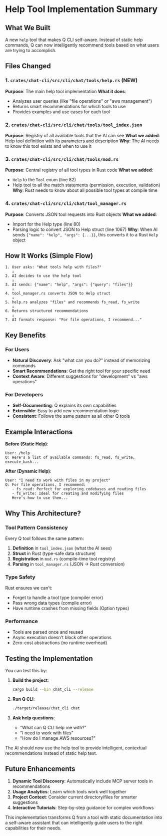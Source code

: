 # Help Tool Implementation Summary

## What We Built

A new `help` tool that makes Q CLI self-aware. Instead of static help commands, Q can now intelligently recommend tools based on what users are trying to accomplish.

## Files Changed

### 1. `crates/chat-cli/src/cli/chat/tools/help.rs` (NEW)
**Purpose**: The main help tool implementation
**What it does**: 
- Analyzes user queries (like "file operations" or "aws management")
- Returns smart recommendations for which tools to use
- Provides examples and use cases for each tool

### 2. `crates/chat-cli/src/cli/chat/tools/tool_index.json`
**Purpose**: Registry of all available tools that the AI can see
**What we added**: Help tool definition with its parameters and description
**Why**: The AI needs to know this tool exists and when to use it

### 3. `crates/chat-cli/src/cli/chat/tools/mod.rs`
**Purpose**: Central registry of all tool types in Rust code
**What we added**: 
- `Help` to the `Tool` enum (line 82)
- Help tool to all the match statements (permission, execution, validation)
**Why**: Rust needs to know about all possible tool types at compile time

### 4. `crates/chat-cli/src/cli/chat/tool_manager.rs`
**Purpose**: Converts JSON tool requests into Rust objects
**What we added**:
- Import for the Help type (line 80)
- Parsing logic to convert JSON to Help struct (line 1067)
**Why**: When AI sends `{"name": "help", "args": {...}}`, this converts it to a Rust `Help` object

## How It Works (Simple Flow)

```
1. User asks: "What tools help with files?"
   ↓
2. AI decides to use the help tool
   ↓  
3. AI sends: {"name": "help", "args": {"query": "files"}}
   ↓
4. tool_manager.rs converts JSON to Help struct
   ↓
5. help.rs analyzes "files" and recommends fs_read, fs_write
   ↓
6. Returns structured recommendations
   ↓
7. AI formats response: "For file operations, I recommend..."
```

## Key Benefits

### For Users
- **Natural Discovery**: Ask "what can you do?" instead of memorizing commands
- **Smart Recommendations**: Get the right tool for your specific need
- **Context Aware**: Different suggestions for "development" vs "aws operations"

### For Developers  
- **Self-Documenting**: Q explains its own capabilities
- **Extensible**: Easy to add new recommendation logic
- **Consistent**: Follows the same pattern as all other Q tools

## Example Interactions

**Before (Static Help)**:
```
User: /help
Q: Here's a list of available commands: fs_read, fs_write, execute_bash...
```

**After (Dynamic Help)**:
```
User: "I need to work with files in my project"
Q: For file operations, I recommend:
   - fs_read: Perfect for exploring codebases and reading files
   - fs_write: Ideal for creating and modifying files
   Here's how to use them...
```

## Why This Architecture?

### Tool Pattern Consistency
Every Q tool follows the same pattern:
1. **Definition** in `tool_index.json` (what the AI sees)
2. **Struct** in Rust (type-safe data structure)  
3. **Registration** in `mod.rs` (compile-time tool registry)
4. **Parsing** in `tool_manager.rs` (JSON → Rust conversion)

### Type Safety
Rust ensures we can't:
- Forget to handle a tool type (compiler error)
- Pass wrong data types (compile error)
- Have runtime crashes from missing fields (Option types)

### Performance
- Tools are parsed once and reused
- Async execution doesn't block other operations
- Zero-cost abstractions (no runtime overhead)

## Testing the Implementation

You can test this by:

1. **Build the project**:
   ```bash
   cargo build --bin chat_cli --release
   ```

2. **Run Q CLI**:
   ```bash
   ./target/release/chat_cli chat
   ```

3. **Ask help questions**:
   - "What can Q CLI help me with?"
   - "I need to work with files"
   - "How do I manage AWS resources?"

The AI should now use the help tool to provide intelligent, contextual recommendations instead of static help text.

## Future Enhancements

1. **Dynamic Tool Discovery**: Automatically include MCP server tools in recommendations
2. **Usage Analytics**: Learn which tools work well together
3. **Project Context**: Consider current directory/files for smarter suggestions
4. **Interactive Tutorials**: Step-by-step guidance for complex workflows

This implementation transforms Q from a tool with static documentation into a self-aware assistant that can intelligently guide users to the right capabilities for their needs.
